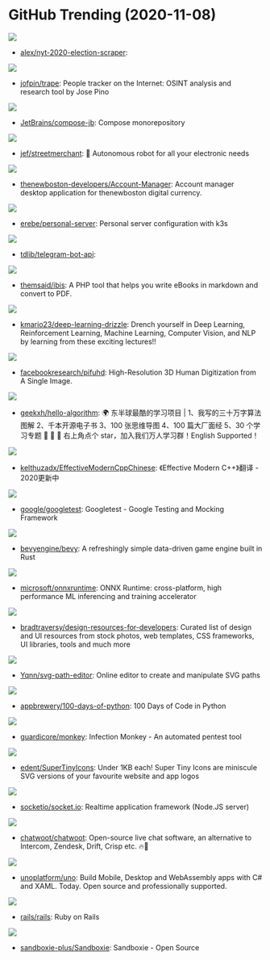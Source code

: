 # GitHub Trending (2020-11-08)

![](https://img.shields.io/badge/HTML-New%201-green?style=flat-square&logo=appveyor)
- [alex/nyt-2020-election-scraper](https://github.com/alex/nyt-2020-election-scraper): 

![](https://img.shields.io/badge/Python-New%20363-green?style=flat-square&logo=appveyor)
- [jofpin/trape](https://github.com/jofpin/trape): People tracker on the Internet: OSINT analysis and research tool by Jose Pino

![](https://img.shields.io/badge/Kotlin-New%20349-green?style=flat-square&logo=appveyor)
- [JetBrains/compose-jb](https://github.com/JetBrains/compose-jb): Compose monorepository

![](https://img.shields.io/badge/TypeScript-New%20133-green?style=flat-square&logo=appveyor)
- [jef/streetmerchant](https://github.com/jef/streetmerchant): 🤖 Autonomous robot for all your electronic needs

![](https://img.shields.io/badge/TypeScript-New%2052-green?style=flat-square&logo=appveyor)
- [thenewboston-developers/Account-Manager](https://github.com/thenewboston-developers/Account-Manager): Account manager desktop application for thenewboston digital currency.

![](https://img.shields.io/badge/Shell-New%201-green?style=flat-square&logo=appveyor)
- [erebe/personal-server](https://github.com/erebe/personal-server): Personal server configuration with k3s

![](https://img.shields.io/badge/C%2B%2B-New%20150-green?style=flat-square&logo=appveyor)
- [tdlib/telegram-bot-api](https://github.com/tdlib/telegram-bot-api): 

![](https://img.shields.io/badge/PHP-New%20507-green?style=flat-square&logo=appveyor)
- [themsaid/ibis](https://github.com/themsaid/ibis): A PHP tool that helps you write eBooks in markdown and convert to PDF.

![](https://img.shields.io/badge/none-New%20154-green?style=flat-square&logo=appveyor)
- [kmario23/deep-learning-drizzle](https://github.com/kmario23/deep-learning-drizzle): Drench yourself in Deep Learning, Reinforcement Learning, Machine Learning, Computer Vision, and NLP by learning from these exciting lectures!!

![](https://img.shields.io/badge/Python-New%20560-green?style=flat-square&logo=appveyor)
- [facebookresearch/pifuhd](https://github.com/facebookresearch/pifuhd): High-Resolution 3D Human Digitization from A Single Image.

![](https://img.shields.io/badge/Java-New%20323-green?style=flat-square&logo=appveyor)
- [geekxh/hello-algorithm](https://github.com/geekxh/hello-algorithm): 🌍 东半球最酷的学习项目 | 1、我写的三十万字算法图解 2、千本开源电子书 3、100 张思维导图 4、100 篇大厂面经 5、30 个学习专题 🚀 🚀 🚀 右上角点个 star，加入我们万人学习群！English Supported！

![](https://img.shields.io/badge/none-New%20228-green?style=flat-square&logo=appveyor)
- [kelthuzadx/EffectiveModernCppChinese](https://github.com/kelthuzadx/EffectiveModernCppChinese): 《Effective Modern C++》翻译 - 2020更新中

![](https://img.shields.io/badge/C%2B%2B-New%2087-green?style=flat-square&logo=appveyor)
- [google/googletest](https://github.com/google/googletest): Googletest - Google Testing and Mocking Framework

![](https://img.shields.io/badge/Rust-New%20206-green?style=flat-square&logo=appveyor)
- [bevyengine/bevy](https://github.com/bevyengine/bevy): A refreshingly simple data-driven game engine built in Rust

![](https://img.shields.io/badge/C%2B%2B-New%2076-green?style=flat-square&logo=appveyor)
- [microsoft/onnxruntime](https://github.com/microsoft/onnxruntime): ONNX Runtime: cross-platform, high performance ML inferencing and training accelerator

![](https://img.shields.io/badge/none-New%20373-green?style=flat-square&logo=appveyor)
- [bradtraversy/design-resources-for-developers](https://github.com/bradtraversy/design-resources-for-developers): Curated list of design and UI resources from stock photos, web templates, CSS frameworks, UI libraries, tools and much more

![](https://img.shields.io/badge/TypeScript-New%20272-green?style=flat-square&logo=appveyor)
- [Yqnn/svg-path-editor](https://github.com/Yqnn/svg-path-editor): Online editor to create and manipulate SVG paths

![](https://img.shields.io/badge/none-New%20367-green?style=flat-square&logo=appveyor)
- [appbrewery/100-days-of-python](https://github.com/appbrewery/100-days-of-python): 100 Days of Code in Python

![](https://img.shields.io/badge/Python-New%20533-green?style=flat-square&logo=appveyor)
- [guardicore/monkey](https://github.com/guardicore/monkey): Infection Monkey - An automated pentest tool

![](https://img.shields.io/badge/none-New%20693-green?style=flat-square&logo=appveyor)
- [edent/SuperTinyIcons](https://github.com/edent/SuperTinyIcons): Under 1KB each! Super Tiny Icons are miniscule SVG versions of your favourite website and app logos

![](https://img.shields.io/badge/JavaScript-New%20136-green?style=flat-square&logo=appveyor)
- [socketio/socket.io](https://github.com/socketio/socket.io): Realtime application framework (Node.JS server)

![](https://img.shields.io/badge/Ruby-New%20184-green?style=flat-square&logo=appveyor)
- [chatwoot/chatwoot](https://github.com/chatwoot/chatwoot): Open-source live chat software, an alternative to Intercom, Zendesk, Drift, Crisp etc. 🔥💬

![](https://img.shields.io/badge/C%23-New%20193-green?style=flat-square&logo=appveyor)
- [unoplatform/uno](https://github.com/unoplatform/uno): Build Mobile, Desktop and WebAssembly apps with C# and XAML. Today. Open source and professionally supported.

![](https://img.shields.io/badge/Ruby-New%2075-green?style=flat-square&logo=appveyor)
- [rails/rails](https://github.com/rails/rails): Ruby on Rails

![](https://img.shields.io/badge/C-New%20149-green?style=flat-square&logo=appveyor)
- [sandboxie-plus/Sandboxie](https://github.com/sandboxie-plus/Sandboxie): Sandboxie - Open Source

